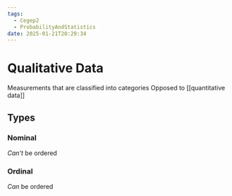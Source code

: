 ```yaml
---
tags:
  - Cegep2
  - ProbabilityAndStatistics
date: 2025-01-21T20:29:34
---
```


# Qualitative Data

Measurements that are classified into categories
Opposed to [[quantitative data]]

## Types

### Nominal

*Can't* be ordered

### Ordinal

*Can* be ordered